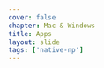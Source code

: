 ```yaml
---
cover: false
chapter: Mac & Windows
title: Apps
layout: slide
tags: ['native-np']
---
```


<div class="octicon octicon-device-desktop"></div>
